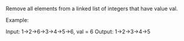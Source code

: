 Remove all elements from a linked list of integers that have value val.

Example:

Input: 1->2->6->3->4->5->6, val = 6
Output: 1->2->3->4->5
